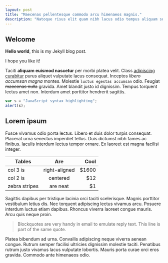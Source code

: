 ```yaml
---
layout: post
title: "Maecenas pellentesque commodo arcu himenaeos magnis."
description: "Natoque risus elit quam nibh lacus odio tempus aliquam suscipit primis euismod."
---
```


## Welcome

**Hello world**, this is my Jekyll blog post.

I hope you like it!

Taciti **aliquam euismod nascetur** per morbi platea velit. Class [adipiscing curabitur](#) purus aliquet vulputate lacus consequat. Inceptos _libero accumsan magna_ montes. Molestie `luctus egestas accumsan` odio. Feugiat ~~maecenas nulla~~ gravida. Amet blandit justo id dignissim. Tempus torquent lectus amet non. Interdum amet porttitor hendrerit sagittis.

```js
var s = "JavaScript syntax highlighting";
alert(s);
```

## Lorem ipsum

Fusce vivamus odio porta lectus. Libero et duis dolor turpis consequat. Placerat urna senectus imperdiet tellus. Duis dictumst nibh fames ac finibus. Iaculis interdum lectus tempor ornare. Ex laoreet est magna facilisi integer.

| Tables        | Are           | Cool  |
| ------------- |:-------------:| -----:|
| col 3 is      | right-aligned | $1600 |
| col 2 is      | centered      |   $12 |
| zebra stripes | are neat      |    $1 |

Sagittis dapibus per tristique lacinia orci taciti scelerisque. Magnis porttitor vestibulum letius dis. Nec torquent adipiscing lectus vivamus arcu. Posuere interdum luctus etiam dapibus. Rhoncus viverra laoreet congue mauris. Arcu quis neque proin.

> Blockquotes are very handy in email to emulate reply text.
> This line is part of the same quote.

Platea bibendum ad urna. Convallis adipiscing neque viverra aenean congue. Rutrum semper facilisi ultricies dignissim molestie taciti. Penatibus rutrum justo vivamus lacus vulputate lobortis. Mauris porta curae orci eros gravida. Commodo ante himenaeos odio.
